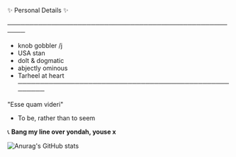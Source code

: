 

✨ Personal Details ✨

──────────────────────────────────────────────────────
  - knob gobbler /j
  - USA stan
  - dolt & dogmatic
  - abjectly ominous
  - Tarheel at heart
──────────────────────────────────────────────────────

"Esse quam videri"  
- To be, rather than to seem

📞 **Bang my line over yondah, youse x**
    
![Anurag's GitHub stats](https://github-readme-stats.vercel.app/api?username=Vtom21&show_icons=true&theme=radical)

